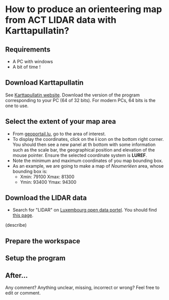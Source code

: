 # How to produce an orienteering map from ACT LIDAR data with Karttapullatin?

## Requirements

- A PC with windows
- A bit of time !

## Download Karttapullatin

See [Karttapullatin website](http://www.routegadget.net/karttapullautin/). Download the version of the program corresponding to your PC (64 of 32 bits). For modern PCs, 64 bits is the one to use.

## Select the extent of your map area

- From [geoportail.lu](https://map.geoportail.lu/theme/main?version=3&zoom=14&X=684902&Y=6379262&lang=en&layers=&opacities=&bgLayer=topogr_global), go to the area of interest.
- To display the coordinates, click on the **i** icon on the bottom right corner. You should then see a new panel at th bottom with some information such as the scale bar, the geographical position and elevation of the mouse pointer. Ensure the selected coordinate system is **LUREF**.
- Note the minimum and maximum coordinates of you map bounding box.
- As an example, we are going to make a map of *Noumerléen* area, whose bounding box is:
   - Xmin: 79100   Xmax: 81300
   - Ymin: 93400   Ymax: 94300

## Download the LIDAR data

- Search for "LIDAR" on [Luxembourg open data portel](https://data.public.lu/fr/). You should find [this page]().

(describe)

## Prepare the workspace


## Setup the program


## After...




Any comment? Anything unclear, missing, incorrect or wrong? Feel free to edit or comment.
